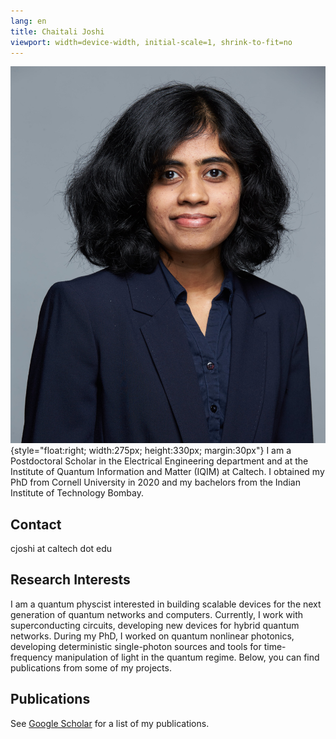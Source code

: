 ```yaml
---
lang: en
title: Chaitali Joshi
viewport: width=device-width, initial-scale=1, shrink-to-fit=no
---
```


![](img/websitephoto.jpg){style="float:right; width:275px; height:330px; margin:30px"}
I am a Postdoctoral Scholar in the Electrical Engineering department and at the Institute of Quantum Information and Matter (IQIM) at Caltech. I obtained my PhD from Cornell University in 2020 and my bachelors from the Indian Institute of Technology Bombay. 

## Contact
cjoshi at caltech dot edu

## Research Interests
I am a quantum physcist interested in building scalable devices for the next generation of quantum networks and computers. Currently, I work with superconducting circuits, developing new devices for hybrid quantum networks. During my PhD, I worked on quantum nonlinear photonics, developing deterministic single-photon sources and tools for time-frequency manipulation of light in the quantum regime. Below, you can find publications from some of my projects.

## Publications

See [Google Scholar](https://scholar.google.com/citations?user=j9YF444AAAAJ&hl=en&oi=ao) for a list of my publications. 

